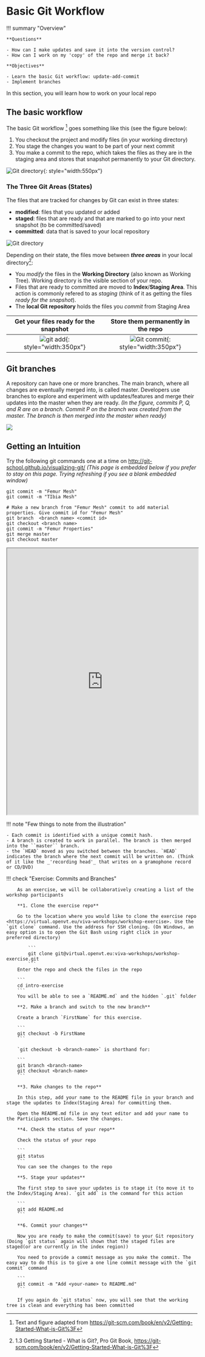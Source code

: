 # **Basic Git Workflow**

!!! summary "Overview" 

    **Questions**

    - How can I make updates and save it into the version control?
    - How can I work on my 'copy' of the repo and merge it back?
  
    **Objectives** 
  
    - Learn the basic Git workflow: update-add-commit
    - Implement branches

In this section, you will learn how to work on your local repo

## **The basic workflow**

The basic Git workflow [^2] goes something like this (see the figure below):

1. You checkout the project and modify files (in your working directory)
2. You stage the changes you want to be part of your next commit
3. You make a commit to the repo, which takes the files as they are in the staging area and stores that snapshot permanently to your Git directory.

[^2]: Text and figure adapted from https://git-scm.com/book/en/v2/Getting-Started-What-is-Git%3F

![Git directory](img/basic-git-workflow.png#center){: style="width:550px"}

### **The Three Git Areas (States)**

The files that are tracked for changes by Git can exist in three states: 

- **modified**: files that you updated or added
- **staged**: files that are ready and that are marked to go into your next snapshot (to be committed/saved)
- **committed**: data that is saved to your local repository

![Git directory](img/git-directory-translate-illustration.png)

Depending on their state, the files move between **_three areas_** in your local directory[^1]:

- You _modify_ the files in the **Working Directory** (also known as Working Tree). Working directory is the visible section of your repo. 
- Files that are ready to committed are moved to **Index**/**Staging Area**.  This action is commonly refered to as _staging_ (think of it as getting the files _ready for the snapshot_).
- The **local Git repository**  holds the files you _commit_ from Staging Area


Get your files ready for the snapshot | Store them permanently in the repo |
:---------:|:----------:|
![git add](img/git-add.png#center){: style="width:350px"}| ![Git commit](img/git-commit.png#center){: style="width:350px"} |


[^1]: 1.3 Getting Started - What is Git?, Pro Git Book, https://git-scm.com/book/en/v2/Getting-Started-What-is-Git%3F

## **Git branches**

A repository can have one or more branches. The main branch, where all changes are eventually merged into, is called master. Developers use branches to explore and experiment with updates/features and merge their updates into the master when they are ready. _(In the figure, commits P, Q, and R are on a branch. Commit P on the branch was created from the master. The branch is then merged into the master when ready)_

![](img/branches.png)


## **Getting an Intuition**

Try the following git commands one at a time on http://git-school.github.io/visualizing-git/ _(This page is embedded below if you prefer to stay on this page. Trying refreshing if you see a blank embedded window)_

```
git commit -m "Femur Mesh"
git commit -m "TIbia Mesh"

# Make a new branch from "Femur Mesh" commit to add material properties. Give commit id for "Femur Mesh"
git branch  <branch name> <commit id>
git checkout <branch name>
git commit -m "Femur Properties"
git merge master
git checkout master
```

<iframe src="http://git-school.github.io/visualizing-git/" width="100%" height="700"></iframe>

!!! note "Few things to note from the illustration"
    
    - Each commit is identified with a unique commit hash. 
    - A branch is created to work in parallel. The branch is then merged into the ``master`` branch. 
    - the `HEAD` moved as you switched between the branches. `HEAD` indicates the branch where the next commit will be written on. (Think of it like the _'recording head'_ that writes on a gramophone record or CD/DVD)


!!! check "Exercise: Commits and Branches" 
        
        As an exercise, we will be collaboratively creating a list of the workshop participants

        **1. Clone the exercise repo**

        Go to the location where you would like to clone the exercise repo <https://virtual.openvt.eu/viva-workshops/workshop-exercise>. Use the `git clone` command. Use the address for SSH cloning. (On Windows, an easy option is to open the Git Bash using right click in your preferred directory)

            ```
            git clone git@virtual.openvt.eu:viva-workshops/workshop-exercise.git
            ```
        Enter the repo and check the files in the repo

        ```
        cd intro-exercise
        ```
        You will be able to see a `README.md` and the hidden `.git` folder

        **2. Make a branch and switch to the new branch**

        Create a branch `FirstName` for this exercise.

        ```
        git checkout -b FirstName
        ```

        `git checkout -b <branch-name>` is shorthand for:

        ```
        git branch <branch-name>
        git checkout <branch-name>
        ```

        **3. Make changes to the repo**

        In this step, add your name to the README file in your branch and stage the updates to Index(Staging Area) for committing them. 

        Open the README.md file in any text editor and add your name to the Participants section. Save the changes.

        **4. Check the status of your repo**

        Check the status of your repo

        ```
        git status
        ```
        You can see the changes to the repo

        **5. Stage your updates**

        The first step to save your updates is to stage it (to move it to the Index/Staging Area). `git add` is the command for this action

        ```
        git add README.md
        ```

        **6. Commit your changes**

        Now you are ready to make the commit(save) to your Git repository (Doing `git status` again will shown that the staged files are staged(or are currently in the index region))

        You need to provide a commit message as you make the commit. The easy way to do this is to give a one line commit message with the `git commit` command

        ```
        git commit -m "Add <your-name> to README.md"
        ```

        If you again do `git status` now, you will see that the working tree is clean and everything has been committed


<!-- ## *Summary*

!!! summary "Recap" 
        

        - `git add`:
        - `git commit`:
        - `git branch`: -->